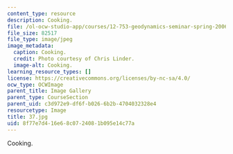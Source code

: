 ```yaml
---
content_type: resource
description: Cooking.
file: /ol-ocw-studio-app/courses/12-753-geodynamics-seminar-spring-2006/8f77e7d416e68c0724081b095e14c77a_37.jpg
file_size: 82517
file_type: image/jpeg
image_metadata:
  caption: Cooking.
  credit: Photo courtesy of Chris Linder.
  image-alt: Cooking.
learning_resource_types: []
license: https://creativecommons.org/licenses/by-nc-sa/4.0/
ocw_type: OCWImage
parent_title: Image Gallery
parent_type: CourseSection
parent_uid: c3d972e9-df6f-b026-6b2b-4704032328e4
resourcetype: Image
title: 37.jpg
uid: 8f77e7d4-16e6-8c07-2408-1b095e14c77a
---
```

Cooking.
